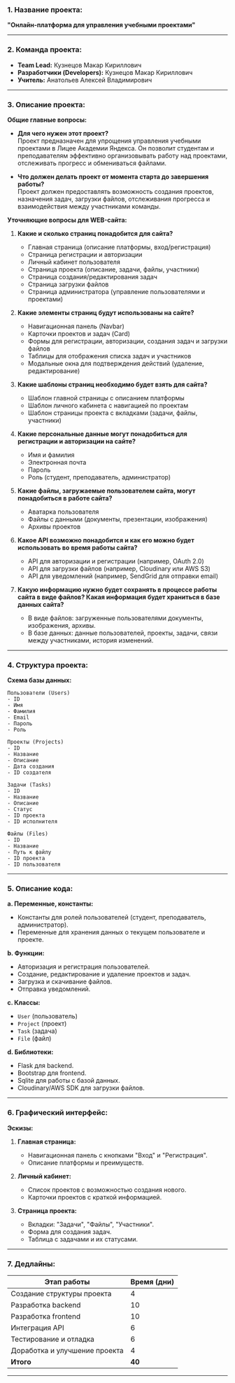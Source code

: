 ### 1. Название проекта:  
**"Онлайн-платформа для управления учебными проектами"**

---

### 2. Команда проекта:  
- **Team Lead:** Кузнецов Макар Кириллович 
- **Разработчики (Developers):** Кузнецов Макар Кириллович 
- **Учитель:** Анатольев Алексей Владимирович

---

### 3. Описание проекта:  
**Общие главные вопросы:**  
- **Для чего нужен этот проект?**  
  Проект предназначен для упрощения управления учебными проектами в Лицее Академии Яндекса. Он позволит студентам и преподавателям эффективно организовывать работу над проектами, отслеживать прогресс и обмениваться файлами.  

- **Что должен делать проект от момента старта до завершения работы?**  
  Проект должен предоставлять возможность создания проектов, назначения задач, загрузки файлов, отслеживания прогресса и взаимодействия между участниками команды.  

**Уточняющие вопросы для WEB-сайта:**  
1. **Какие и сколько страниц понадобится для сайта?**  
   - Главная страница (описание платформы, вход/регистрация)  
   - Страница регистрации и авторизации  
   - Личный кабинет пользователя  
   - Страница проекта (описание, задачи, файлы, участники)  
   - Страница создания/редактирования задач  
   - Страница загрузки файлов  
   - Страница администратора (управление пользователями и проектами)  

2. **Какие элементы страниц будут использованы на сайте?**  
   - Навигационная панель (Navbar)  
   - Карточки проектов и задач (Card)  
   - Формы для регистрации, авторизации, создания задач и загрузки файлов  
   - Таблицы для отображения списка задач и участников  
   - Модальные окна для подтверждения действий (удаление, редактирование)  

3. **Какие шаблоны страниц необходимо будет взять для сайта?**  
   - Шаблон главной страницы с описанием платформы  
   - Шаблон личного кабинета с навигацией по проектам  
   - Шаблон страницы проекта с вкладками (задачи, файлы, участники)  

4. **Какие персональные данные могут понадобиться для регистрации и авторизации на сайте?**  
   - Имя и фамилия  
   - Электронная почта  
   - Пароль  
   - Роль (студент, преподаватель, администратор)  

5. **Какие файлы, загружаемые пользователем сайта, могут понадобиться в работе сайта?**  
   - Аватарка пользователя  
   - Файлы с данными (документы, презентации, изображения)  
   - Архивы проектов  

6. **Какое API возможно понадобится и как его можно будет использовать во время работы сайта?**  
   - API для авторизации и регистрации (например, OAuth 2.0)  
   - API для загрузки файлов (например, Cloudinary или AWS S3)  
   - API для уведомлений (например, SendGrid для отправки email)  

7. **Какую информацию нужно будет сохранять в процессе работы сайта в виде файлов? Какая информация будет храниться в базе данных сайта?**  
   - В виде файлов: загруженные пользователями документы, изображения, архивы.  
   - В базе данных: данные пользователей, проекты, задачи, связи между участниками, история изменений.  

---

### 4. Структура проекта:  
**Схема базы данных:**  
```
Пользователи (Users)  
- ID  
- Имя  
- Фамилия  
- Email  
- Пароль  
- Роль  

Проекты (Projects)  
- ID  
- Название  
- Описание  
- Дата создания  
- ID создателя  

Задачи (Tasks)  
- ID  
- Название  
- Описание  
- Статус  
- ID проекта  
- ID исполнителя  

Файлы (Files)  
- ID  
- Название  
- Путь к файлу  
- ID проекта  
- ID пользователя  
```

---

### 5. Описание кода:  
**a. Переменные, константы:**  
- Константы для ролей пользователей (студент, преподаватель, администратор).  
- Переменные для хранения данных о текущем пользователе и проекте.  

**b. Функции:**  
- Авторизация и регистрация пользователей.  
- Создание, редактирование и удаление проектов и задач.  
- Загрузка и скачивание файлов.  
- Отправка уведомлений.  

**c. Классы:**  
- `User` (пользователь)  
- `Project` (проект)  
- `Task` (задача)  
- `File` (файл)  

**d. Библиотеки:**  
- Flask для backend.  
- Bootstrap для frontend.  
- Sqlite для работы с базой данных.  
- Cloudinary/AWS SDK для загрузки файлов.  
 
---

### 6. Графический интерфейс:  
**Эскизы:**  
1. **Главная страница:**  
   - Навигационная панель с кнопками "Вход" и "Регистрация".  
   - Описание платформы и преимуществ.  

2. **Личный кабинет:**  
   - Список проектов с возможностью создания нового.  
   - Карточки проектов с краткой информацией.  

3. **Страница проекта:**  
   - Вкладки: "Задачи", "Файлы", "Участники".  
   - Форма для создания задач.  
   - Таблица с задачами и их статусами.  

---

### 7. Дедлайны:  
| Этап работы                     | Время (дни) |  
|---------------------------------|-------------|  
| Создание структуры проекта      | 4           |  
| Разработка backend              | 10          |  
| Разработка frontend             | 10          |  
| Интеграция API                  | 6           |  
| Тестирование и отладка          | 6           |  
| Доработка и улучшение проекта   | 4           |  
| **Итого**                       | **40**      |  

--- 
